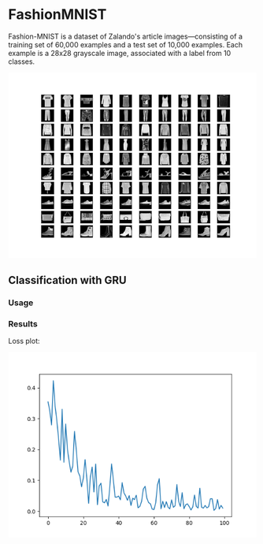 # FashionMNIST
Fashion-MNIST is a dataset of Zalando's article images—consisting of a training set of 60,000 examples and a test set of 10,000 examples. Each example is a 28x28 grayscale image, associated with a label from 10 classes. 
<p align="center">
  <img src="/assets/fashion_mnist_data.png">
</p>

## Classification with GRU
### Usage

### Results
Loss plot:
<p align="center">
  <img src="/assets/fashion_mnist_gru_loss.png">
</p>
